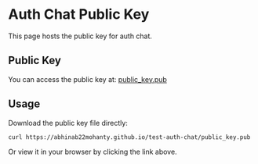 # Auth Chat Public Key

This page hosts the public key for auth chat.

## Public Key

You can access the public key at: [public_key.pub](./public_key.pub)

## Usage

Download the public key file directly:
```
curl https://abhinab22mohanty.github.io/test-auth-chat/public_key.pub
```

Or view it in your browser by clicking the link above.
